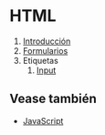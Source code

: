 HTML
=======================================
1. [Introducción](./Introducción.md)
2. [Formularios](./Formularios.md)
3. Etiquetas
   1. [Input](./Tags/Input.md)

Vease también
---------------------------------------
* [JavaScript](../JS/index.md)